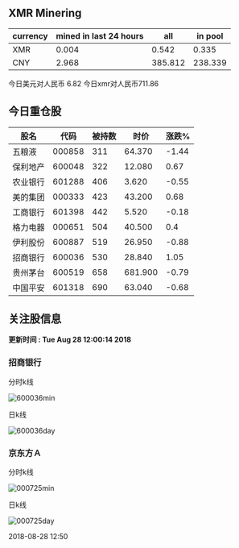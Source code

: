 ## XMR Minering

|currency|mined in last 24 hours|all|in pool|
|---|---|---|---|
|XMR|0.004|0.542|0.335|
|CNY|2.968|385.812|238.339|

今日美元对人民币 6.82	今日xmr对人民币711.86


## 今日重仓股 

|股名|代码|被持数|时价|涨跌%|
|---|---|---|---|---|
|五粮液|000858|311|64.370|-1.44|
|保利地产|600048|322|12.080|0.67|
|农业银行|601288|406|3.620|-0.55|
|美的集团|000333|423|43.200|0.68|
|工商银行|601398|442|5.520|-0.18|
|格力电器|000651|504|40.500|0.4|
|伊利股份|600887|519|26.950|-0.88|
|招商银行|600036|530|28.840|1.05|
|贵州茅台|600519|658|681.900|-0.79|
|中国平安|601318|690|63.040|-0.68|

## 关注股信息
**更新时间 : Tue Aug 28 12:00:14 2018**
### 招商银行 
分时k线

![600036min](http://image.sinajs.cn/newchart/min/n/sh600036.gif)

日k线

![600036day](http://image.sinajs.cn/newchart/daily/n/sh600036.gif)

### 京东方Ａ 
分时k线

![000725min](http://image.sinajs.cn/newchart/min/n/sz000725.gif)

日k线

![000725day](http://image.sinajs.cn/newchart/daily/n/sz000725.gif)

2018-08-28 12:50